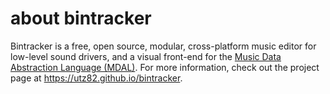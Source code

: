 # about bintracker

Bintracker is a free, open source, modular, cross-platform music editor for low-level sound drivers, and a visual front-end for the [Music Data Abstraction Language (MDAL)](https://utz82.github.io/MDAL). For more information, check out the project page at https://utz82.github.io/bintracker.